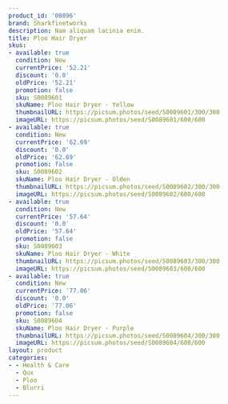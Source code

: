 ```yaml
---
product_id: '00896'
brand: Sharkfinetworks
description: Nam aliquam lacinia enim.
title: Ploo Hair Dryer
skus:
- available: true
  condition: New
  currentPrice: '52.21'
  discount: '0.0'
  oldPrice: '52.21'
  promotion: false
  sku: S0089601
  skuName: Ploo Hair Dryer - Yellow
  thumbnailURL: https://picsum.photos/seed/S0089601/300/300
  imageURL: https://picsum.photos/seed/S0089601/600/600
- available: true
  condition: New
  currentPrice: '62.69'
  discount: '0.0'
  oldPrice: '62.69'
  promotion: false
  sku: S0089602
  skuName: Ploo Hair Dryer - Olden
  thumbnailURL: https://picsum.photos/seed/S0089602/300/300
  imageURL: https://picsum.photos/seed/S0089602/600/600
- available: true
  condition: New
  currentPrice: '57.64'
  discount: '0.0'
  oldPrice: '57.64'
  promotion: false
  sku: S0089603
  skuName: Ploo Hair Dryer - White
  thumbnailURL: https://picsum.photos/seed/S0089603/300/300
  imageURL: https://picsum.photos/seed/S0089603/600/600
- available: true
  condition: New
  currentPrice: '77.06'
  discount: '0.0'
  oldPrice: '77.06'
  promotion: false
  sku: S0089604
  skuName: Ploo Hair Dryer - Purple
  thumbnailURL: https://picsum.photos/seed/S0089604/300/300
  imageURL: https://picsum.photos/seed/S0089604/600/600
layout: product
categories:
- - Health & Care
  - Qux
  - Ploo
  - Blurri
---
```

